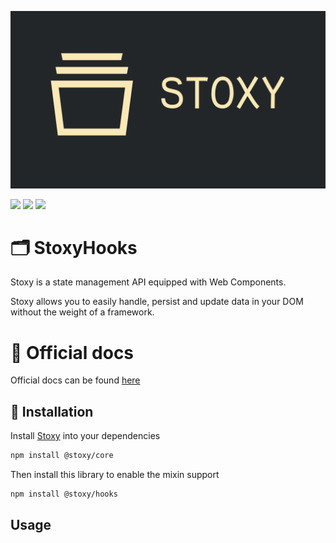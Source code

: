 ![Stoxy Logo](assets/stoxy.png)

![](https://badgen.net/npm/v/@stoxy/element-mixin)
![](https://badgen.net/bundlephobia/dependency-count/@stoxy/element-mixin)
![](https://badgen.net/bundlephobia/minzip/@stoxy/element-mixin)

# 🗂️ StoxyHooks

Stoxy is a state management API equipped with Web Components.

Stoxy allows you to easily handle, persist and update data in your DOM without the weight of a framework.


# 📖 Official docs

Official docs can be found [here](https://stoxy.dev)

## 🧰 Installation

Install [Stoxy](https://github.com/Matsuuu/stoxy) into your dependencies

```sh
npm install @stoxy/core
```

Then install this library to enable the mixin support

```sh
npm install @stoxy/hooks
```

## Usage

